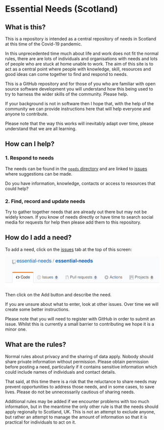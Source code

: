 # Essential Needs (Scotland)

## What is this?

This is a repository is intended as a central repository of needs in Scotland at this time of the Covid-19 pandemic.

In this unprecedented time much about life and work does not fit the normal rules, there are are lots of individuals and organisations with needs and lots of people who are stuck at home unable to work.  The aim of this site is to act as a central point where people with knowledge, skill, resources and good ideas can come together to find and respond to needs.

This is a GitHub repository and for those of you who are familiar with open source software development you will understand how this being used to try to harness the wider skills of the community.  Please help.

If your background is not in software then I hope that, with the help of the community we can provide instructions here that will help everyone and anyone to contribute.

Please note that the way this works will inevitably adapt over time, please understand that we are all learning.

## How can I help?

### 1. Respond to needs

The needs can be found in the [`needs` directory](needs) and are linked to [issues](../../issues) where suggestions can be made.

Do you have information, knowledge, contacts or access to resources that could help?

### 2. Find, record and update needs

Try to gather together needs that are already out there but may not be widely known.  If you know of needs directly or have time to search social media for requests for help then please add them to this repository.

## How do I add a need?

To add a need, click on the [issues](../../issues) tab at the top of this screen:

![needs-tab](images/needs-tab.png)

Then click on the Add button and describe the need.

If you are unsure about what to enter, look at other issues.  Over time we will create some better instructions.

Please note that you will need to register with GitHub in order to submit an issue.  Whilst this is currently a small barrier to contributing we hope it is a minor one.

## What are the rules?

Normal rules about privacy and the sharing of data apply.  Nobody should share private information without permission.  Please obtain permission before posting a need, particularly if it contains sensitive information which could include names of individuals and contact details.

That said, at this time there is a risk that the reluctance to share needs may prevent opportunities to address those needs, and in some cases, to save lives.  Please do not be unnecessarily cautious of sharing needs.

Additional rules may be added if we encounter problems with too much information, but in the meantime the only other rule is that the needs should apply regionally to Scotland, UK.  This is not an attempt to exclude anyone, but rather an attempt to manage the amount of information so that it is practical for individuals to act on it.
